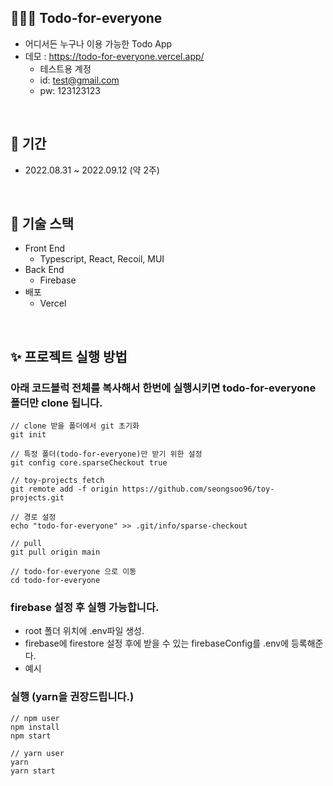 ## 👨‍👨‍👧 Todo-for-everyone

- 어디서든 누구나 이용 가능한 Todo App
- 데모 : https://todo-for-everyone.vercel.app/
  - 테스트용 계정
  - id: test@gmail.com
  - pw: 123123123

<br>

## 📆 기간

- 2022.08.31 ~ 2022.09.12 (약 2주)

<br>

## 📗 기술 스택

- Front End
  - Typescript, React, Recoil, MUI
- Back End
  - Firebase
- 배포
  - Vercel

<br>

## ✨ 프로젝트 실행 방법

### 아래 코드블럭 전체를 복사해서 한번에 실행시키면 todo-for-everyone 폴더만 clone 됩니다.

```
// clone 받을 폴더에서 git 초기화
git init

// 특정 폴더(todo-for-everyone)만 받기 위한 설정
git config core.sparseCheckout true

// toy-projects fetch
git remote add -f origin https://github.com/seongsoo96/toy-projects.git

// 경로 설정
echo "todo-for-everyone" >> .git/info/sparse-checkout

// pull
git pull origin main

// todo-for-everyone 으로 이동
cd todo-for-everyone
```

### firebase 설정 후 실행 가능합니다.

- root 폴더 위치에 .env파일 생성.
- firebase에 firestore 설정 후에 받을 수 있는 firebaseConfig를 .env에 등록해준다.
- 예시

### 실행 (yarn을 권장드립니다.)

```
// npm user
npm install
npm start

// yarn user
yarn
yarn start
```

